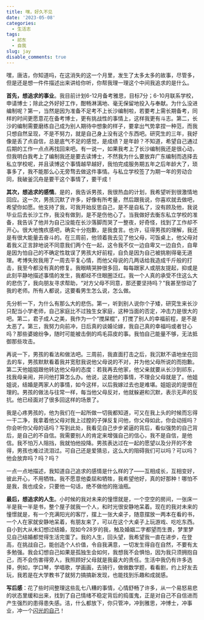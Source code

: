 ```yaml
---
title: 嘿，好久不见
date: '2023-05-08'
categories:
  - 生活志
tags:
  - 祁东
  - 自我
slug: jay
disable_comments: true
---
```




嘿，唐洁，你知道吗，在这消失的这一个月里，发生了太多太多的故事，尽管多，但是还是想一件件描述出来讲给你听，你帮我理一理这个中间我追求的是什么。

**首先，想追求的事业**。我目前计划6-12月备考雅思，目标7分；6-10月联系学校，申请博士；除此之外好好工作，酣畅淋漓地、毫无保留地投入与奉献。为什么没进编制呢？第一，当然是因为准备不足考不上长沙编制啦，若要考上需长期备考，同样的时间更愿意花在备考博士，更有挑战性的事情上，这样我更有斗志。第二，长沙的编制需要磨练自己成为别人期待中想象的样子，要拿出气势拿捏一种范，而我只想自然呈现，不是不努力，就是自己身上没有这个东西吧。研究生的三年，我好像是丢了点自信，总是底气不足的感觉，是成绩？是年龄？不知道，希望自己通过后期的工作一点点再找回来吧。有一说一，如果我考上了长沙编制我还是很心动，但我明白我考上了编制我还是要去读博士，不然我为什么要放弃广东编制而选择去私立学校呢，并且读博这个事情越早越好，我怕完成服务期五年之后年龄大了，琐事多了，我不能那么心无旁骛去做这件事情。与私立学校签了为期一年的劳动合同，我破釜沉舟是要干这个事情了，要干成！

**其次，想追求的感情**。是的，我告诉男孩，我很热血的计划，我希望听到很激情地回应。这一次，男孩沉默了许多，好像有所考量，然后跟我说，你喜欢就去做吧，希望你如愿。他支持了我，可我开始反思自己，是不是自私了，没有顾及他，我说毕业后去长沙工作，我没有做到，是不是伤他心了。当我做好去衡东私立学校的准备，我告诉了他并为自己没能在长沙落脚而哭了一整夜，好奇怪，找到了工作却不开心。很大地愧疚感吧，确实十分抱歉，是我食言。也许，征得男孩的理解，我还是有很大能量去奋斗的。在三周前，他领着我去见了他父母，可饭桌上，他父母对着我义正言辞地说不同意我们两个在一起，这令我不仅一边自卑又一边自负，自卑是因为怕自己的不确定性耽误了男孩大好前程，自负是因为自己被挑剔得毫无道理。考博失败我用了一周去平复心情，而他父母说的几两话给我造成千斤般的打击，我至今都没有真的修复。我眼睛哭肿很多回，每每跟家人或朋友提起，抑或是此刻平静地描述事情的发生，我都经不住眼圈泛红。我一个人真的承受不住这么大的悲伤了，我向朋友寻求帮助，“对方父母不同意，那还要坚持吗？”我甚至惊动了我的老师。所有人都说，这要看男生怎么说，怎么做。

先分析一下，为什么有那么大的悲伤。第一，听到别人说你个子矮，研究生来长沙只配当小学老师，自己家庭比不过独生女家庭，这种当面的否定，冲击力是很大的吧。第二，君子成人之美，我作为一个“搅屎棍”，打搅了别人的幸福前程，是不是太恶了。第三，我努力向前冲，日后真的谈婚论嫁，我自己真的幸福吗或者甘心吗？那些婆媳纷争，随时可能被击倒的鸡毛蒜皮的事。我怕自己能量不够，无法抵御那些攻击。

再说一下，男孩的看法和做法吧。三周前，我直面打击之后，我沉默不语地坐在回去的车，男孩默默看着我并宽慰我说他父母说的不对，并为他父母所说的而抱歉。第二天他姐姐跟他转达他父母的态度：若我再去他家，他父亲就要从长沙到祁东，找我母亲闹，并问他打算怎么办。他说，这是他的事情，不理会父母就是了。他姐姐说，结婚是两家人的事情，如今这样，以后我嫁过去也是难堪。姐姐说的是很在理的。男孩的做法与往常一样，每当他父母反对，他就躲避和沉默，表示无声的反抗。他已经面对了很多回这样的场景了。

我是心疼男孩的，他为我们在一起所做一切我都知道，可又在我上头的时候而忘得一干二净，我拿着他父母对我上过膛的子弹反复问他，你父母如此，你会动摇吗？你会听你父母的话吗？写到此处，我看见自己步步紧逼的背后，看似强势的自己背后，是自己的不自信。我需要别人的肯定来增强自己的信心，我不是自信，是他信。我不怕万人阻挡，我就怕他投降。男孩表达过在一起的愿望以及分开的不舍得，男孩也难过流泪过。可自己还是爱猜忌，这么大的阻碍我们可以吗？可以吗？他会放弃吗？吗？吗？

一点一点地描述，我知道自己追求的感情是什么样的了——互相成长，互相变好，彼此开心，不用牺牲。我不愿意他委屈和牺牲，我希望他好，真的好那种！哪怕不是我，我也成全，只要他一句话，绝不做他的拖油瓶。

**最后，想追求的人生**。小时候的我对未来的憧憬就是，一个空空的房间，一张床一半是我一半是书，整个屋子就我一个人，和时光很安静地呆着。现在的我对未来的憧憬就是，有一个充满阳光的客厅，摆上一张大桌子，随意摆放一两本在看的书，一个人在家就安静地呆着，有朋友来了，可以在这个大桌子上玩游戏、吃吃东西。自小到大从未幻想过结婚，现如今28岁的我，触及婚姻二字都望而生畏，梦里梦见自己结婚都觉得生活完蛋了。我的人生，回头望，我希望我一直在进步，在登高，在挑战自己，能创造个人价值，令自我满意，一切发生得自在自然，不要有太多勉强。我会幻想自己如果是孤独生会如何，我想我不会惧怕，因为我只须拥抱自己，而不会伤害得旁人，我照顾好父母就是我最大的责任。生活中我仍有许多选择，例如，学口琴，学唱歌，学画画，去骑行，做做数学题，看看剧，约上好友去玩，我若是在大学教书了就努力搞搞新发现，也能找到乐趣和成就感。

**写后感**：花了些时间整理这些乱七八糟的事情，心情舒畅了许多，从一个易怒易悲的状态里缓和出来，找到了自己情绪不稳定背后的捣蛋鬼，正是对自己不自信进而产生强烈的患得患失感。洁，什么都放下，你只管冲，冲到雅思，冲博士，冲事业，冲一个[闪光的自己](https://mp.weixin.qq.com/s/XCuWmf8LcxliizHwC2427Q)！













